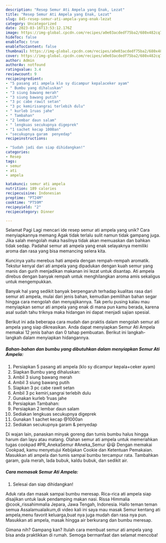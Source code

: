```yaml
---
description: "Resep Semur Ati Ampela yang Enak, Lezat"
title: "Resep Semur Ati Ampela yang Enak, Lezat"
slug: 845-resep-semur-ati-ampela-yang-enak-lezat
category: Uncategorized
date: 2023-03-16T13:53:12.176Z
image: https://img-global.cpcdn.com/recipes/a0e03acdedf75ba2/680x482cq70/semur-ati-ampela-foto-resep-utama.jpg
hideToc: false
enableToc: true
enableTocContent: false
thumbnail: https://img-global.cpcdn.com/recipes/a0e03acdedf75ba2/680x482cq70/semur-ati-ampela-foto-resep-utama.jpg
cover: https://img-global.cpcdn.com/recipes/a0e03acdedf75ba2/680x482cq70/semur-ati-ampela-foto-resep-utama.jpg
author: Admin
authorAv: notfound
ratingvalue: 3.4
reviewcount: 9
recipeingredient:
- "5 pasang ati ampela klo sy dicampur kepalaceker ayam"
- " Bumbu yang dihaluskan"
- "3 siung bawang merah"
- "3 siung bawang putih"
- "3 pc cabe rawit setan"
- "3 pc kemirisangrai terlebih dulu"
- " kurleb 1ruas jahe"
- " Tambahan"
- "2 lembar daun salam"
- " lengkuas secukupnya digeprek"
- "1 sachet kecap 1000an"
- "secukupnya garam  penyedap"
recipeinstructions:

- "Sudah jadi dan siap dihidangkan!"
categories:
- Resep
tags:
- semur
- ati
- ampela

katakunci: semur ati ampela 
nutrition: 189 calories
recipecuisine: Indonesian
preptime: "PT24M"
cooktime: "PT59M"
recipeyield: "2"
recipecategory: Dinner

---
```



Selamat Pagi Lagi mencari ide resep semur ati ampela yang unik? Cara menyiapkannya memang Agak tidak terlalu sulit namun tidak gampang juga. Jika salah mengolah maka hasilnya tidak akan memuaskan dan bahkan tidak sedap. Padahal semur ati ampela yang enak selayaknya memiliki aroma dan rasa yang bisa memancing selera kita.


Kuncinya yaitu merebus hati ampela dengan rempah-rempah aromatik. Tekstur kenyal dari ati ampela yang dipadukan dengan kuah semur yang manis dan gurih menjadikan makanan ini lezat untuk disantap. Ati ampela direbus dengan banyak rempah untuk menghilangkan aroma amis sekaligus untuk mengempukkan.

Banyak hal yang sedikit banyak berpengaruh terhadap kualitas rasa dari semur ati ampela, mulai dari jenis bahan, kemudian pemilihan bahan segar hingga cara mengolah dan menyajikannya. Tak perlu pusing kalau mau menyiapkan semur ati ampela yang enak di mana pun kamu berada, karena asal sudah tahu triknya maka hidangan ini dapat menjadi sajian spesial.


Berikut ini ada beberapa cara mudah dan praktis dalam mengolah semur ati ampela yang siap dikreasikan. Anda dapat menyiapkan Semur Ati Ampela memakai 12 jenis bahan dan 0 tahap pembuatan. Berikut ini langkah-langkah dalam menyiapkan hidangannya.

<!--inarticleads1-->

##### Bahan-bahan dan bumbu yang dibutuhkan dalam menyiapkan Semur Ati Ampela:

1. Persiapkan 5 pasang ati ampela (klo sy dicampur kepala+ceker ayam)
1. Siapkan  Bumbu yang dihaluskan:
1. Ambil 3 siung bawang merah
1. Ambil 3 siung bawang putih
1. Siapkan 3 pc cabe rawit setan
1. Ambil 3 pc kemiri,sangrai terlebih dulu
1. Gunakan  kurleb 1ruas jahe
1. Persiapkan  Tambahan:
1. Persiapkan 2 lembar daun salam
1. Sediakan  lengkuas secukupnya digeprek
1. Gunakan 1 sachet kecap @1000an
1. Sediakan secukupnya garam &amp; penyedap


Di wajan lain, panaskan minyak goreng dan tumis bumbu halus hingga harum dan layu atau matang. Olahan semur ati ampela untuk memeriahkan tugas cookpad #PR_AnekaSemur #Aneka_Semur 😃😃 Dengan memakai Cookpad, kamu menyetujui Kebijakan Cookie dan Ketentuan Pemakaian. Masukkan ati ampela dan tumis sampai bumbu tercampur rata. Tambahkan garam, gula merah, lada bubuk, kaldu bubuk, dan sedikit air. 

<!--inarticleads2-->

##### Cara memasak Semur Ati Ampela:


1. Selesai dan siap dihidangkan!

Aduk rata dan masak sampai bumbu meresap. Rica-rica ati ampela siap disajikan untuk lauk pendamping makan nasi. Rissa Himmalia @cook_rissahimmalia Jepara, Jawa Tengah, Indonesia. Hallo teman teman semua Assalamualaikum,di video kali ini saya mau masak Semur kentang ati ampela,menu favorit keluarga,buat nya juga mudah dan rasa nya pun. Masukkan ati ampela, masak hingga air berkurang dan bumbu meresap. 

Gimana nih? Gampang kan? Itulah cara membuat semur ati ampela yang bisa anda praktikkan di rumah. Semoga bermanfaat dan selamat mencoba!
